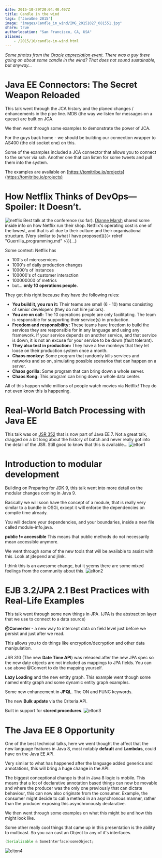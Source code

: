 ```yaml
---
date: 2015-10-29T20:04:40.407Z
title: Candle in the wind
tags: ["JavaOne 2015"]
image: "images/Candle_in_wind/IMG_20151027_081551.jpg"
share: true
authorlocation: "San Francisco, CA, USA"
aliases:
    - /2015/10/candle-in-wind.html
---
```

*Some photos from the [Oracle appreciation event](https://www.oracle.com/openworld/appreciation-event.html). There was a guy there going on about some candle in the wind? That does not sound sustainable, but anyway...*

#  Java EE Connectors: The Secret Weapon Reloaded
This talk went through the JCA history and the planed changes / enhancements in the pipe line. MDB (the way we listen for messages on a queue) are built on JCA.

We then went through some examples to demonstrate the power of JCA.

For the guys back home - we should be building our connection wrapper to AS400 (the old socket one) on this.

Some of the examples included a JCA connector that allows you to connect to the server via ssh. Another one that can listen for some tweets and pull them into the system.

The examples are available on [https://tomitribe.io/projects](https://tomitribe.io/projects)

# How Netflix Thinks of DevOps—Spoiler: It Doesn’t.
![netflix](images/Candle_in_wind/netflix.jpg)
Best talk at the conference (so far). [Dianne Marsh](http://diannemarsh.com/) shared some inside info on how Netflix run their shop. Netflix's operating cost is one of the lowest, and that is all due to their culture and their organisational structure. (Very similar to [what I have proposed]({{< relref "Guerrilla_programming.md" >}})...)

Some context: Netflix has

* 100's of microservices
* 1000's of daily production changes
* 10000's of instances
* 100000's of customer interaction
* 100000000 of metrics
* but... **only 10 operations people.**

They get this right because they have the following rules:

* **You build it, you run it:** Their teams are small (6 - 10) teams consisting of senior developers (they do not hire juniors).
* **You are on call:** The 10 operations people are only facilitating. The team is responsible for supporting their service(s) in production.
* **Freedom and responsibility:** These teams have freedom to build the services they are responsible for in any language and using any framework. If your service depends on another service, and that service is down, it is not an excuse for your service to be down (fault tolerant).
* **They also test in production:** They have a few monkeys that they let loose on their production system once a month.
* **Chaos monkey:** Some program that randomly kills services and networks and so on, simulating possible scenarios that can happen on a server.
* **Chaos gorilla:** Some program that can bring down a whole server.
* **Chaos Kong:** This program can bring down a whole data center.

All of this happen while millions of people watch movies via Netflix! They do not even know this is happening.

# Real-World Batch Processing with Java EE
This talk was on [JSR 352](https://blogs.oracle.com/arungupta/entry/batch_applications_in_java_ee) that is now part of Java EE 7. Not a great talk, dragged on a bit long about the history of batch and never really got into the detail of the JSR. Still good to know that this is available...
![elton1](images/Candle_in_wind/elton_1.jpg)

#  Introduction to modular development
Building on Preparing for JDK 9, this talk went into more detail on the modular changes coming in Java 9.

Basically we will soon have the concept of a module, that is really very similar to a bundle in OSGi, except it will enforce the dependencies on compile time already.

You will declare your dependencies, and your boundaries, inside a new file called module-info.java.

**public != accessible**
This means that public methods do not necessarily mean accessible anymore.

We went through some of the new tools that will be available to assist with this. Look at jdepend and jlink.

I think this is an awesome change, but it seems there are some mixed feelings from the community about this.
![elton2](images/Candle_in_wind/elton_2.jpg)

# EJB 3.2/JPA 2.1 Best Practices with Real-Life Examples
This talk went through some new things in JPA. (JPA is the abstraction layer that we use to connect to a data source)

**@Converter** - a new way to intercept data on field level just before we persist and just after we read.

This allows you to do things like encryption/decryption and other data manipulation.

JSR 310 (The new **Date Time API**) was released after the new JPA spec so the new date objects are not included as mappings to JPA fields. You can use above @Convert to do the mapping yourself.

**Lazy Loading** and the new entity graph. This example went though some named entity graph and some dynamic entity graph examples.

Some new enhancement in **JPQL**. The ON and FUNC keywords.

The new **Bulk update** via the Criteria API.

Built in support for **stored procedures**.
![elton3](images/Candle_in_wind/elton_3.jpg)

# The Java EE 8 Opportunity
One of the best technical talks, here we went thought the affect that the new language features in Java 8, most notably **default** and **Lambdas**, could have on the Java EE API.

Very similar  to what has happened after the language added generics and annotations, this will bring a huge change in the API.

The biggest conceptional change is that in Java 8 logic is mobile. This means that a lot of declarative annotation based things can now be movable and where the producer was the only one previously that can dictate behaviour, this can now also originate from the consumer. Example, the consumer might decide to call a method in an asynchronous manner, rather than the producer exposing this asynchronously declarative.

We then went through some examples on what this might be and how this might look like.

Some other really cool things that came up in this presentation is the ability to multicast. So you can cast an Object to any of it's interfaces.
~~~java
(Serializable & SomeInterface)someObject;
~~~
![elton4](images/Candle_in_wind/elton_4.jpg)

